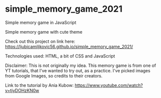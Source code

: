 # simple_memory_game_2021
Simple memory game in JavaScript

Simple memory game with cute theme

Check out this project on link here: https://ljubicamiljkovic56.github.io/simple_memory_game_2021/

Technologies used: HTML, a bit of CSS and JavaScript

Disclaimer: This is not originally my idea. This memory game is from one of YT tutorials, that I've wanted to try out, as a practice. I've picked images from Google Images, so credits to their creators.

Link to the tutorial by Ania Kubow: https://www.youtube.com/watch?v=tjyDOHzKN0w
